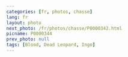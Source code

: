 ```yaml
---
categories: [fr, photos, chasse]
lang: fr
layout: photo
next_photo: /fr/photos/chasse/P0000342.html
picname: P0000344
prev_photo: null
tags: [Blood, Dead Leopard, Ingo]
---
```

